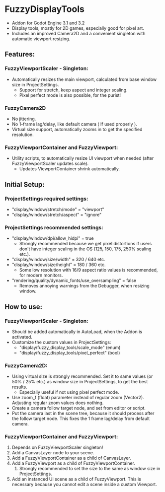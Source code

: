 # FuzzyDisplayTools
* Addon for Godot Engine 3.1 and 3.2
* Display tools, mostly for 2D games, especially good for pixel art.
* Includes an improved Camera2D and a convenient singleton with automatic viewport resizing.

## Features:
### FuzzyViewportScaler - Singleton:
* Automatically resizes the main viewport, calculated from base window size in ProjectSettings.
    * Support for stretch, keep aspect and integer scaling.
    * Pixel perfect mode is also possible, for the purist!

### FuzzyCamera2D
* No jittering.
* No 1-frame lag/delay, like default camera ( If used properly ).
* Virtual size support, automatically zooms in to get the specified resolution.

### FuzzyViewportContainer and FuzzyViewport:
* Utility scripts, to automatically resize UI viewport when needed (after FuzzyViewportScaler updates scale).
    * Updates ViewportContainer shrink automatically.

## Initial Setup:
### ProjectSettings required settings:
* "display/window/stretch/mode" = "viewport"
* "display/window/stretch/aspect" = "ignore"

### ProjectSettings recommended settings:
* "display/window/dpi/allow_hidpi" = true
    * Strongly recommended because we get pixel distortions if users don't have integer scaling in the OS (125, 150, 175, 250% scaling etc.).
* "display/window/size/width" = 320 / 640 etc.
* "display/window/size/height" = 180 / 360 etc.
    * Some low resolution with 16/9 aspect ratio values is recommended, for modern monitors.
* "rendering/quality/dynamic_fonts/use_oversampling" = false
    * Removes annoying warnings from the Debugger, when resizing window.


## How to use:
### FuzzyViewportScaler - Singleton:
* Should be added automatically in AutoLoad, when the Addon is activated.
* Customize the custom values in ProjectSettings:
    * "display/fuzzy_display_tools/scale_mode" (enum)
    * "display/fuzzy_display_tools/pixel_perfect" (bool)

### FuzzyCamera2D:
* Using virtual size is strongly recommended. Set it to same values (or 50% / 25% etc.) as window size in ProjectSettings, to get the best results.
    * Especially useful if not using pixel perfect mode.
* Use zoom_f (float) parameter instead of regular zoom (Vector2). Adjusting regular zoom values does nothing.
* Create a camera follow target node, and set from editor or script.
* Put the camera last in the scene tree, because it should process after the follow target node. This fixes the 1 frame lag/delay from default camera.

### FuzzyViewportContainer and FuzzyViewport:
1. Depends on FuzzyViewportScaler singleton!
1. Add a CanvasLayer node to your scene.
1. Add a FuzzyViewportContainer as a child of CanvasLayer.
1. Add a FuzzyViewport as a child of FuzzyViewportContainer.
    1. Strongly recommended to set the size to the same as window size in ProjectSettings.
1. Add an instanced UI scene as a child of FuzzyViewport. This is necessary because you cannot edit a scene inside a custom Viewport.
